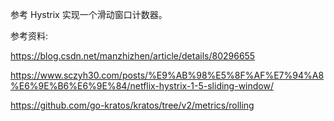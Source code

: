 参考 Hystrix 实现一个滑动窗口计数器。

参考资料:

https://blog.csdn.net/manzhizhen/article/details/80296655

https://www.sczyh30.com/posts/%E9%AB%98%E5%8F%AF%E7%94%A8%E6%9E%B6%E6%9E%84/netflix-hystrix-1-5-sliding-window/

https://github.com/go-kratos/kratos/tree/v2/metrics/rolling
